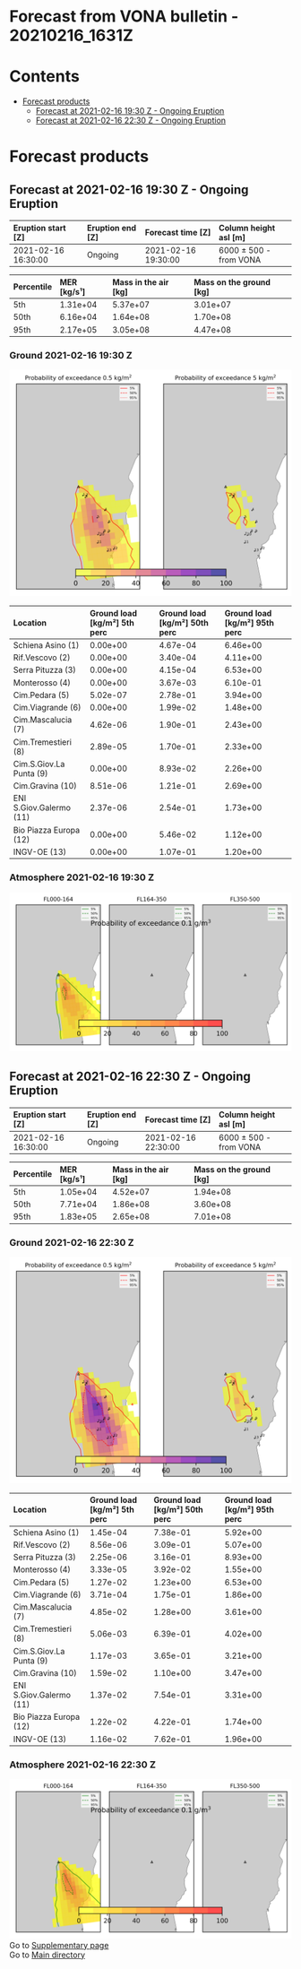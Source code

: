 
Forecast from VONA bulletin - 20210216_1631Z
============================================

Contents
========

* [Forecast products](#forecast-products)
	* [Forecast at 2021-02-16 19:30 Z - Ongoing Eruption](#forecast-at-2021-02-16-1930-z---ongoing-eruption)
	* [Forecast at 2021-02-16 22:30 Z - Ongoing Eruption](#forecast-at-2021-02-16-2230-z---ongoing-eruption)

# Forecast products

## Forecast at 2021-02-16 19:30 Z - Ongoing Eruption
  

|Eruption start [Z]|Eruption end [Z]|Forecast time [Z]|Column height asl [m]|
| :--- | :--- | :--- | :--- |
|2021-02-16 16:30:00|Ongoing|2021-02-16 19:30:00|6000 ± 500 - from VONA|
  
  

|Percentile|MER [kg/s¹]|Mass in the air [kg]|Mass on the ground [kg]|
| :--- | :--- | :--- | :--- |
|5th|1.31e+04|5.37e+07|3.01e+07|
|50th|6.16e+04|1.64e+08|1.70e+08|
|95th|2.17e+05|3.05e+08|4.47e+08|
  

### Ground 2021-02-16 19:30 Z
  
![](./figures/probability_grd_2021_02_16_1930_scenario_1_1.png)  
  
  
  
  
  
  
  
  
  
  
  
  

|Location|Ground load [kg/m²] 5th perc|Ground load [kg/m²] 50th perc|Ground load [kg/m²] 95th perc|
| :--- | :--- | :--- | :--- |
|Schiena Asino (1)|0.00e+00|4.67e-04|6.46e+00|
|Rif.Vescovo (2)|0.00e+00|3.40e-04|4.11e+00|
|Serra Pituzza (3)|0.00e+00|4.15e-04|6.53e+00|
|Monterosso (4)|0.00e+00|3.67e-03|6.10e-01|
|Cim.Pedara (5)|5.02e-07|2.78e-01|3.94e+00|
|Cim.Viagrande (6)|0.00e+00|1.99e-02|1.48e+00|
|Cim.Mascalucia (7)|4.62e-06|1.90e-01|2.43e+00|
|Cim.Tremestieri (8)|2.89e-05|1.70e-01|2.33e+00|
|Cim.S.Giov.La Punta (9)|0.00e+00|8.93e-02|2.26e+00|
|Cim.Gravina (10)|8.51e-06|1.21e-01|2.69e+00|
|ENI S.Giov.Galermo (11)|2.37e-06|2.54e-01|1.73e+00|
|Bio Piazza Europa (12)|0.00e+00|5.46e-02|1.12e+00|
|INGV-OE (13)|0.00e+00|1.07e-01|1.20e+00|
  

### Atmosphere 2021-02-16 19:30 Z
  
![](./figures/probability_air_2021_02_16_1930_scenario_1_conclev_1_1.png)
## Forecast at 2021-02-16 22:30 Z - Ongoing Eruption
  

|Eruption start [Z]|Eruption end [Z]|Forecast time [Z]|Column height asl [m]|
| :--- | :--- | :--- | :--- |
|2021-02-16 16:30:00|Ongoing|2021-02-16 22:30:00|6000 ± 500 - from VONA|
  
  

|Percentile|MER [kg/s¹]|Mass in the air [kg]|Mass on the ground [kg]|
| :--- | :--- | :--- | :--- |
|5th|1.05e+04|4.52e+07|1.94e+08|
|50th|7.71e+04|1.86e+08|3.60e+08|
|95th|1.83e+05|2.65e+08|7.01e+08|
  

### Ground 2021-02-16 22:30 Z
  
![](./figures/probability_grd_2021_02_16_2230_scenario_1_2.png)  
  
  
  
  
  
  
  
  
  
  
  
  

|Location|Ground load [kg/m²] 5th perc|Ground load [kg/m²] 50th perc|Ground load [kg/m²] 95th perc|
| :--- | :--- | :--- | :--- |
|Schiena Asino (1)|1.45e-04|7.38e-01|5.92e+00|
|Rif.Vescovo (2)|8.56e-06|3.09e-01|5.07e+00|
|Serra Pituzza (3)|2.25e-06|3.16e-01|8.93e+00|
|Monterosso (4)|3.33e-05|3.92e-02|1.55e+00|
|Cim.Pedara (5)|1.27e-02|1.23e+00|6.53e+00|
|Cim.Viagrande (6)|3.71e-04|1.75e-01|1.86e+00|
|Cim.Mascalucia (7)|4.85e-02|1.28e+00|3.61e+00|
|Cim.Tremestieri (8)|5.06e-03|6.39e-01|4.02e+00|
|Cim.S.Giov.La Punta (9)|1.17e-03|3.65e-01|3.21e+00|
|Cim.Gravina (10)|1.59e-02|1.10e+00|3.47e+00|
|ENI S.Giov.Galermo (11)|1.37e-02|7.54e-01|3.31e+00|
|Bio Piazza Europa (12)|1.22e-02|4.22e-01|1.74e+00|
|INGV-OE (13)|1.16e-02|7.62e-01|1.96e+00|
  

### Atmosphere 2021-02-16 22:30 Z
  
![](./figures/probability_air_2021_02_16_2230_scenario_1_conclev_1_2.png)  
Go to [Supplementary page](Supplementary_page.md)  
Go to [Main directory](https://github.com/federicapardini/Real_time_ash_forecast)